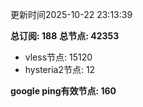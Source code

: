 更新时间2025-10-22 23:13:39

**总订阅: 188**
**总节点: 42353**
- vless节点: 15120
- hysteria2节点: 12

**google ping有效节点: 160**
